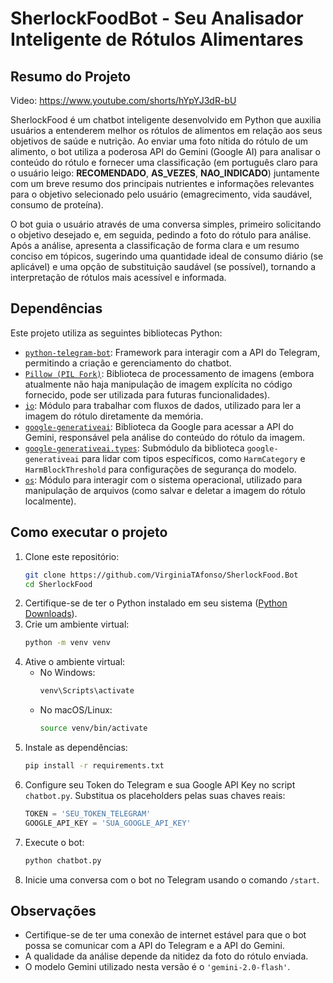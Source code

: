 # SherlockFoodBot - Seu Analisador Inteligente de Rótulos Alimentares

## Resumo do Projeto

Video: https://www.youtube.com/shorts/hYpYJ3dR-bU

SherlockFood é um chatbot inteligente desenvolvido em Python que auxilia usuários a entenderem melhor os rótulos de alimentos em relação aos seus objetivos de saúde e nutrição. Ao enviar uma foto nítida do rótulo de um alimento, o bot utiliza a poderosa API do Gemini (Google AI) para analisar o conteúdo do rótulo e fornecer uma classificação (em português claro para o usuário leigo: **RECOMENDADO**, **AS_VEZES**, **NAO_INDICADO**) juntamente com um breve resumo dos principais nutrientes e informações relevantes para o objetivo selecionado pelo usuário (emagrecimento, vida saudável, consumo de proteína).

O bot guia o usuário através de uma conversa simples, primeiro solicitando o objetivo desejado e, em seguida, pedindo a foto do rótulo para análise. Após a análise, apresenta a classificação de forma clara e um resumo conciso em tópicos, sugerindo uma quantidade ideal de consumo diário (se aplicável) e uma opção de substituição saudável (se possível), tornando a interpretação de rótulos mais acessível e informada.

## Dependências

Este projeto utiliza as seguintes bibliotecas Python:

* [`python-telegram-bot`](https://github.com/python-telegram-bot/python-telegram-bot): Framework para interagir com a API do Telegram, permitindo a criação e gerenciamento do chatbot.
* [`Pillow (PIL Fork)`](https://pypi.org/project/Pillow/): Biblioteca de processamento de imagens (embora atualmente não haja manipulação de imagem explícita no código fornecido, pode ser utilizada para futuras funcionalidades).
* [`io`](https://docs.python.org/3/library/io.html): Módulo para trabalhar com fluxos de dados, utilizado para ler a imagem do rótulo diretamente da memória.
* [`google-generativeai`](https://ai.google.dev/docs/reference/rest): Biblioteca da Google para acessar a API do Gemini, responsável pela análise do conteúdo do rótulo da imagem.
* [`google-generativeai.types`](https://ai.google.dev/docs/reference/rest/client-libraries): Submódulo da biblioteca `google-generativeai` para lidar com tipos específicos, como `HarmCategory` e `HarmBlockThreshold` para configurações de segurança do modelo.
* [`os`](https://docs.python.org/3/library/os.html): Módulo para interagir com o sistema operacional, utilizado para manipulação de arquivos (como salvar e deletar a imagem do rótulo localmente).

## Como executar o projeto

1.  Clone este repositório:
    ```bash
    git clone https://github.com/VirginiaTAfonso/SherlockFood.Bot
    cd SherlockFood
    ```
2.  Certifique-se de ter o Python instalado em seu sistema ([Python Downloads](https://www.python.org/downloads/)).
3.  Crie um ambiente virtual:
    ```bash
    python -m venv venv
    ```
4.  Ative o ambiente virtual:
    * No Windows:
        ```bash
        venv\Scripts\activate
        ```
    * No macOS/Linux:
        ```bash
        source venv/bin/activate
        ```
5.  Instale as dependências:
    ```bash
    pip install -r requirements.txt
    ```
6.  Configure seu Token do Telegram e sua Google API Key no script `chatbot.py`. Substitua os placeholders pelas suas chaves reais:
    ```python
    TOKEN = 'SEU_TOKEN_TELEGRAM'
    GOOGLE_API_KEY = 'SUA_GOOGLE_API_KEY'
    ```
7.  Execute o bot:
    ```bash
    python chatbot.py
    ```
8.  Inicie uma conversa com o bot no Telegram usando o comando `/start`.

## Observações

* Certifique-se de ter uma conexão de internet estável para que o bot possa se comunicar com a API do Telegram e a API do Gemini.
* A qualidade da análise depende da nitidez da foto do rótulo enviada.
* O modelo Gemini utilizado nesta versão é o `'gemini-2.0-flash'`.
